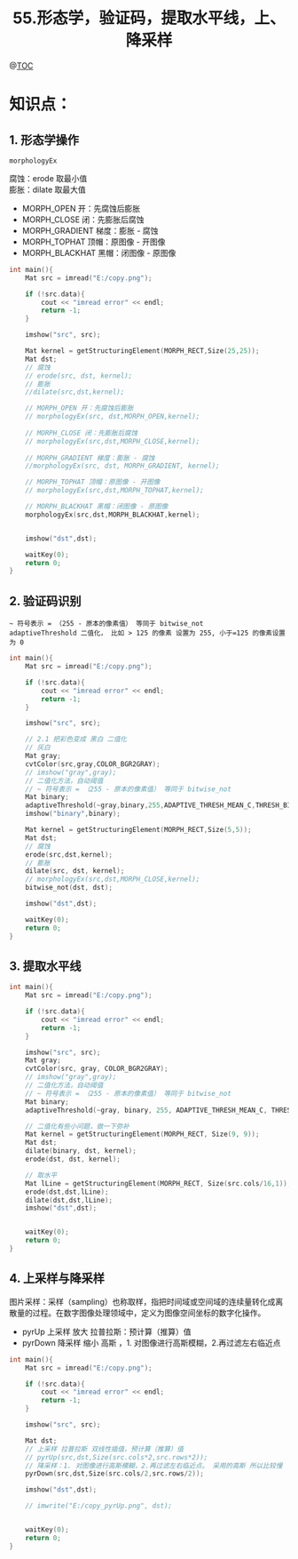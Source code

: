 # <center>55.形态学，验证码，提取水平线，上、降采样<center>
@[TOC](opencv)

# 知识点：

## 1. 形态学操作

`morphologyEx`

腐蚀：erode 取最小值  
膨胀：dilate 取最大值  

- MORPH_OPEN 开：先腐蚀后膨胀
- MORPH_CLOSE 闭：先膨胀后腐蚀
- MORPH_GRADIENT 梯度：膨胀 - 腐蚀
- MORPH_TOPHAT 顶帽：原图像 - 开图像
- MORPH_BLACKHAT 黑帽：闭图像 - 原图像

```c++
int main(){
	Mat src = imread("E:/copy.png");

	if (!src.data){
		cout << "imread error" << endl;
		return -1;
	}

	imshow("src", src);

	Mat kernel = getStructuringElement(MORPH_RECT,Size(25,25));
	Mat dst;
	// 腐蚀
	// erode(src, dst, kernel);
	// 膨胀
	//dilate(src,dst,kernel);

	// MORPH_OPEN 开：先腐蚀后膨胀
	// morphologyEx(src, dst,MORPH_OPEN,kernel);
	
	// MORPH_CLOSE 闭：先膨胀后腐蚀
	// morphologyEx(src,dst,MORPH_CLOSE,kernel);
	
	// MORPH_GRADIENT 梯度：膨胀 - 腐蚀
	//morphologyEx(src, dst, MORPH_GRADIENT, kernel);

	// MORPH_TOPHAT 顶帽：原图像 - 开图像
	// morphologyEx(src,dst,MORPH_TOPHAT,kernel);

	// MORPH_BLACKHAT 黑帽：闭图像 - 原图像
	morphologyEx(src,dst,MORPH_BLACKHAT,kernel);


	imshow("dst",dst);

	waitKey(0);
	return 0;
}
```



## 2. 验证码识别

`~ 符号表示 = （255 - 原本的像素值） 等同于 bitwise_not`  
`adaptiveThreshold 二值化， 比如 > 125 的像素 设置为 255, 小于=125 的像素设置为 0` 

```c++
int main(){
	Mat src = imread("E:/copy.png");

	if (!src.data){
		cout << "imread error" << endl;
		return -1;
	}

	imshow("src", src);

	// 2.1 把彩色变成 黑白 二值化
	// 灰白
	Mat gray;
	cvtColor(src,gray,COLOR_BGR2GRAY);
	// imshow("gray",gray);
	// 二值化方法，自动阈值
	// ~ 符号表示 = （255 - 原本的像素值） 等同于 bitwise_not
	Mat binary;
	adaptiveThreshold(~gray,binary,255,ADAPTIVE_THRESH_MEAN_C,THRESH_BINARY,15,0);
	imshow("binary",binary);

	Mat kernel = getStructuringElement(MORPH_RECT,Size(5,5));
	Mat dst;
	// 腐蚀
	erode(src,dst,kernel);
	// 膨胀
	dilate(src, dst, kernel);
	// morphologyEx(src,dst,MORPH_CLOSE,kernel);
	bitwise_not(dst, dst);

	imshow("dst",dst);

	waitKey(0);
	return 0;
}
```

## 3. 提取水平线

```c++
int main(){
	Mat src = imread("E:/copy.png");

	if (!src.data){
		cout << "imread error" << endl;
		return -1;
	}

	imshow("src", src);
	Mat gray;
	cvtColor(src, gray, COLOR_BGR2GRAY);
	// imshow("gray",gray);
	// 二值化方法，自动阈值
	// ~ 符号表示 = （255 - 原本的像素值） 等同于 bitwise_not
	Mat binary;
	adaptiveThreshold(~gray, binary, 255, ADAPTIVE_THRESH_MEAN_C, THRESH_BINARY, 15, 0);

	// 二值化有些小问题，做一下弥补
	Mat kernel = getStructuringElement(MORPH_RECT, Size(9, 9));
	Mat dst;
	dilate(binary, dst, kernel);
	erode(dst, dst, kernel);

	// 取水平
	Mat lLine = getStructuringElement(MORPH_RECT, Size(src.cols/16,1));
	erode(dst,dst,lLine);
	dilate(dst,dst,lLine);
	imshow("dst",dst);


	waitKey(0);
	return 0;
}
```

## 4. 上采样与降采样

图片采样：采样（sampling）也称取样，指把时间域或空间域的连续量转化成离散量的过程。在数字图像处理领域中，定义为图像空间坐标的数字化操作。

- pyrUp 上采样 放大  拉普拉斯：预计算（推算）值
- pyrDown 降采样 缩小  高斯 ，1. 对图像进行高斯模糊，2.再过滤左右临近点

```c++
int main(){
	Mat src = imread("E:/copy.png");

	if (!src.data){
		cout << "imread error" << endl;
		return -1;
	}

	imshow("src", src);

	Mat dst;
	// 上采样 拉普拉斯 双线性插值，预计算（推算）值
	// pyrUp(src,dst,Size(src.cols*2,src.rows*2));
	// 降采样：1. 对图像进行高斯模糊，2.再过滤左右临近点。 采用的高斯 所以比较慢
	pyrDown(src,dst,Size(src.cols/2,src.rows/2));

	imshow("dst",dst);

	// imwrite("E:/copy_pyrUp.png", dst);


	waitKey(0);
	return 0;
}
```
                      



















